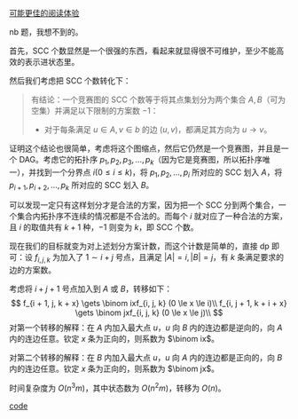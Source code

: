 [可能更佳的阅读体验](https://yjh965.github.io/post/arc163d-sum-of-scc-ti-jie)

nb 题，我想不到的。

首先，SCC 个数显然是一个很强的东西，看起来就显得很不可维护，至少不能高效的表示进状态里。

然后我们考虑把 SCC 个数转化下：

> 有结论：一个竞赛图的 SCC 个数等于将其点集划分为两个集合 $A, B$（可为空集）并满足以下限制的方案数 $-1$：
>
> - 对于每条满足 $u \in A, v \in b$ 的边 $(u, v)$，都满足其方向为 $u \to v$。

证明这个结论也很简单，考虑将这个图缩点，然后它仍然是一个竞赛图，并且是一个 DAG。考虑它的拓扑序 $p_1, p_2, p_3, \dots, p_k$（因为它是竞赛图，所以拓扑序唯一），并找到一个分界点 $i(0 \le i \le k)$，将 $p_1, p_2, \dots, p_i$ 所对应的 SCC 划入 $A$，将 $p_{i + 1}, p_{i + 2}, \dots, p_k$ 所对应的 SCC 划入 $B$。

可以发现一定只有这样划分才是合法的方案，因为把一个 SCC 分到两个集合，一个集合内拓扑序不连续的情况都是不合法的。而每个 $i$ 就对应了一种合法的方案，且 $i$ 的取值共有 $k + 1$ 种，$-1$ 则变为 $k$，即 SCC 个数。

现在我们的目标就变为对上述划分方案计数，而这个计数是简单的，直接 dp 即可：设 $f_{i, j, k}$ 为加入了 $1 \sim i + j$ 号点，且满足 $|A| = i, |B| = j$，有 $k$ 条满足要求的边的方案数。

考虑将 $i + j + 1$ 号点加入到 $A$ 或 $B$，转移如下：
$$
f_{i + 1, j, k + x} \gets \binom ixf_{i, j, k} (0 \le x \le i)\\
f_{i, j + 1, k + i + x} \gets \binom jxf_{i, j, k} (0 \le x \le j)\\
$$
对第一个转移的解释：在 $A$ 内加入最大点 $u$，$u$ 向 $B$ 内的连边都是逆向的，向 $A$ 内的连边任意。钦定 $x$ 条为正向的，则系数为 $\binom ix$。

对第二个转移的解释：在 $B$ 内加入最大点 $u$，$u$ 向 $A$ 内的连边都是正向的，向 $B$ 内的连边任意。钦定 $x$ 条为正向的，则系数为 $\binom jx$。

时间复杂度为 $O(n^3m)$，其中状态数为 $O(n^2m)$，转移为 $O(n)$。

[code](https://atcoder.jp/contests/arc163/submissions/43219948)